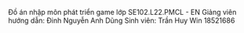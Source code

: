 Đồ án nhập môn phát triển game lớp SE102.L22.PMCL - EN
Giảng viên hướng dẫn: Đinh Nguyễn Anh Dũng
Sinh viên: Trần Huy Win 18521686
